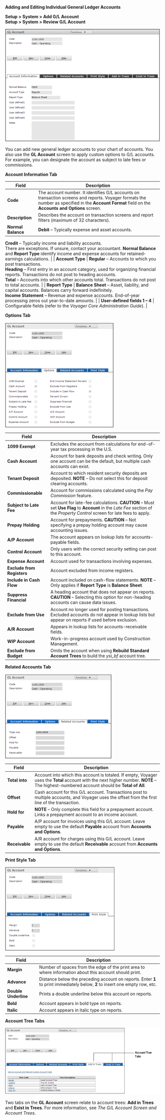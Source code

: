 **Adding and Editing Individual General Ledger Accounts**

**Setup > System > Add G/L Account**  
**Setup > System > Review G/L Account**

![Chart of Accounts](images/coa.02.4.1.png)

You can add new general ledger accounts to your chart of accounts. You also use the **GL Account** screen to apply custom options to G/L accounts. For example, you can designate the account as subject to late fees or commissions.

**Account Information Tab**

| **Field**          | **Description**                                                                                                                                                                                    |
| ------------------ | -------------------------------------------------------------------------------------------------------------------------------------------------------------------------------------------------- |
| **Code**           | The account number. It identifies G/L accounts on transaction screens and reports. Voyager formats the number as specified in the **Account Format** field on the **Accounts and Options** screen. |
| **Description**    | Describes the account on transaction screens and report filters (maximum of 32 characters).                                                                                                        |
| **Normal Balance** | **Debit** – Typically expense and asset accounts.                                                                                                                                                  |

**Credit** – Typically income and liability accounts.  
There are exceptions. If unsure, contact your accountant. **Normal Balance** and **Report Type** identify income and expense accounts for retained-earnings calculations. |
| **Account Type** | **Regular** – Accounts to which you post transactions.  
**Heading** – First entry in an account category, used for organizing financial reports. Transactions do not post to heading accounts.  
**Total** – Accounts into which other accounts total. Transactions do not post to total accounts. |
| **Report Type** | **Balance Sheet** – Asset, liability, and capital accounts. Balances carry forward indefinitely.  
**Income Statement** – Revenue and expense accounts. End-of-year processing zeros out year-to-date amounts. |
| **User-defined fields 1 – 4** | Configurable fields (refer to the _Voyager Core Administration Guide_). |

**Options Tab**

![Options](images/coa.02.4.2.png)

| **Field**                  | **Description**                                                                                                                                                          |
| -------------------------- | ------------------------------------------------------------------------------------------------------------------------------------------------------------------------ |
| **1099 Exempt**            | Excludes the account from calculations for end-of-year tax processing in the U.S.                                                                                        |
| **Cash Account**           | Account for bank deposits and check writing. Only one account can be the default, but multiple cash accounts can exist.                                                  |
| **Tenant Deposit**         | Account to which resident security deposits are deposited. **NOTE** – Do not select this for deposit clearing accounts.                                                  |
| **Commissionable**         | Account for commissions calculated using the _Pay Commission_ feature.                                                                                                   |
| **Subject to Late Fee**    | Account for late-fee calculations. **CAUTION** – Must set **Use Flag** to **Account** in the _Late Fee_ section of the _Property Control_ screen for late fees to apply. |
| **Prepay Holding**         | Account for prepayments. **CAUTION** – Not specifying a prepay holding account may cause accounting issues.                                                              |
| **A/P Account**            | The account appears on lookup lists for accounts-payable fields.                                                                                                         |
| **Control Account**        | Only users with the correct security setting can post to this account.                                                                                                   |
| **Expense Account**        | Account used for transactions involving expenses.                                                                                                                        |
| **Exclude from Registers** | Account excluded from income registers.                                                                                                                                  |
| **Include in Cash Flow**   | Account included on cash-flow statements. **NOTE** – Only applies if **Report Type** is **Balance Sheet**.                                                               |
| **Suppress Financial**     | A heading account that does not appear on reports. **CAUTION** – Selecting this option for non-heading accounts can cause data issues.                                   |
| **Exclude from Use**       | Account no longer used for posting transactions. Excluded accounts do not appear in lookup lists but appear on reports if used before exclusion.                         |
| **A/R Account**            | Appears in lookup lists for accounts-receivable fields.                                                                                                                  |
| **WIP Account**            | Work-in-progress account used by Construction Management.                                                                                                                |
| **Exclude from Budget**    | Omits the account when using **Rebuild Standard Account Trees** to build the _ysi_bf_ account tree.                                                                      |

**Related Accounts Tab**

![Related Accounts](images/coa.02.4.3.png)

| **Field**      | **Description**                                                                                                                                                                           |
| -------------- | ----------------------------------------------------------------------------------------------------------------------------------------------------------------------------------------- |
| **Total into** | Account into which this account is totaled. If empty, Voyager uses the **Total** account with the next higher number. **NOTE** – The highest-numbered account should be **Total of All**. |
| **Offset**     | Cash account for this G/L account. Transactions post to multiple accounts, and Voyager uses the offset from the first line of the transaction.                                            |
| **Hold for**   | **NOTE** – Only complete this field for a prepayment account. Links a prepayment account to an income account.                                                                            |
| **Payable**    | A/P account for invoices using this G/L account. Leave empty to use the default **Payable** account from **Accounts and Options**.                                                        |
| **Receivable** | A/R account for charges using this G/L account. Leave empty to use the default **Receivable** account from **Accounts and Options**.                                                      |

**Print Style Tab**

![Print Style](images/coa.02.4.4.png)

| **Field**            | **Description**                                                                                                              |
| -------------------- | ---------------------------------------------------------------------------------------------------------------------------- |
| **Margin**           | Number of spaces from the edge of the print area to where information about this account should print.                       |
| **Advance**          | Distance below the preceding account on reports. Enter **1** to print immediately below, **2** to insert one empty row, etc. |
| **Double Underline** | Prints a double underline below this account on reports.                                                                     |
| **Bold**             | Account appears in bold type on reports.                                                                                     |
| **Italic**           | Account appears in italic type on reports.                                                                                   |

**Account Tree Tabs**

![Account Tree](images/coa.02.4.5.png)

Two tabs on the **GL Account** screen relate to account trees: **Add in Trees** and **Exist in Trees**. For more information, see _The G/L Account Screen and Account Trees_.
